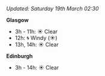 *Updated: Saturday 19th March 02:30*

**Glasgow**

* 3h - 11h: :sunny: Clear
* 12h: :cyclone: Windy (:sunny:)
* 13h, 14h: :sunny: Clear

**Edinburgh**

* 3h - 14h: :sunny: Clear

